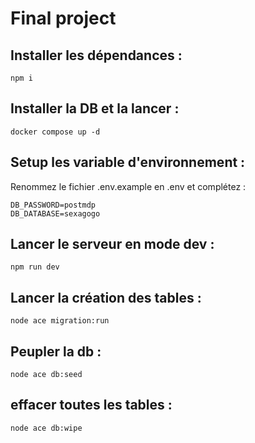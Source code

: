# Final project

## Installer les dépendances :

`npm i`

## Installer la DB et la lancer :

`docker compose up -d`

## Setup les variable d'environnement :

Renommez le fichier .env.example en .env et complétez :
```
DB_PASSWORD=postmdp
DB_DATABASE=sexagogo
```

## Lancer le serveur en mode dev :

`npm run dev`

## Lancer la création des tables :

`node ace migration:run`

## Peupler la db :

`node ace db:seed`

## effacer toutes les tables :

`node ace db:wipe`